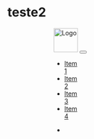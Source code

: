 # teste2

<nav class="navbar navbar-expand-lg navbar-light bg-light" style="height: 93px; margin-top: 17px;">
  <div class="container" style="padding-left: 104px;">
    <a class="navbar-brand" href="#"><img src="caminho/do/logo.png" alt="Logo" height="54"></a>
    <button class="navbar-toggler" type="button" data-toggle="collapse" data-target="#navbarNav" aria-controls="navbarNav" aria-expanded="false" aria-label="Toggle navigation">
      <span class="navbar-toggler-icon"></span>
    </button>
    <div class="collapse navbar-collapse justify-content-between" id="navbarNav">
      <ul class="navbar-nav mr-auto" style="margin-right: 344px;">
        <li class="nav-item">
          <a class="nav-link" href="#">Item 1</a>
        </li>
        <li class="nav-item">
          <a class="nav-link" href="#">Item 2</a>
        </li>
        <li class="nav-item">
          <a class="nav-link" href="#">Item 3</a>
        </li>
        <li class="nav-item">
          <a class="nav-link" href="#">Item 4</a>
        </li>
      </ul>
      <ul class="navbar-nav">
        <li class="nav-item">
          <a class="nav-link" href="#"><i class="fas fa-bell"></i></a>
        </li>
      </ul>
    </div>
  </div>
</nav>
